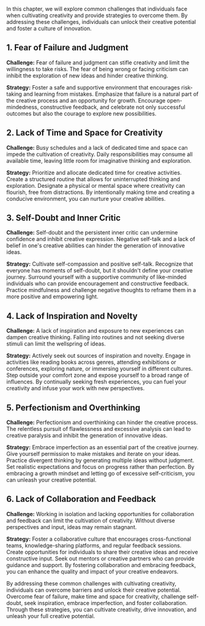 
In this chapter, we will explore common challenges that individuals face when cultivating creativity and provide strategies to overcome them. By addressing these challenges, individuals can unlock their creative potential and foster a culture of innovation.

1\. Fear of Failure and Judgment
-------------------------------

**Challenge:** Fear of failure and judgment can stifle creativity and limit the willingness to take risks. The fear of being wrong or facing criticism can inhibit the exploration of new ideas and hinder creative thinking.

**Strategy:** Foster a safe and supportive environment that encourages risk-taking and learning from mistakes. Emphasize that failure is a natural part of the creative process and an opportunity for growth. Encourage open-mindedness, constructive feedback, and celebrate not only successful outcomes but also the courage to explore new possibilities.

2\. Lack of Time and Space for Creativity
----------------------------------------

**Challenge:** Busy schedules and a lack of dedicated time and space can impede the cultivation of creativity. Daily responsibilities may consume all available time, leaving little room for imaginative thinking and exploration.

**Strategy:** Prioritize and allocate dedicated time for creative activities. Create a structured routine that allows for uninterrupted thinking and exploration. Designate a physical or mental space where creativity can flourish, free from distractions. By intentionally making time and creating a conducive environment, you can nurture your creative abilities.

3\. Self-Doubt and Inner Critic
------------------------------

**Challenge:** Self-doubt and the persistent inner critic can undermine confidence and inhibit creative expression. Negative self-talk and a lack of belief in one's creative abilities can hinder the generation of innovative ideas.

**Strategy:** Cultivate self-compassion and positive self-talk. Recognize that everyone has moments of self-doubt, but it shouldn't define your creative journey. Surround yourself with a supportive community of like-minded individuals who can provide encouragement and constructive feedback. Practice mindfulness and challenge negative thoughts to reframe them in a more positive and empowering light.

4\. Lack of Inspiration and Novelty
----------------------------------

**Challenge:** A lack of inspiration and exposure to new experiences can dampen creative thinking. Falling into routines and not seeking diverse stimuli can limit the wellspring of ideas.

**Strategy:** Actively seek out sources of inspiration and novelty. Engage in activities like reading books across genres, attending exhibitions or conferences, exploring nature, or immersing yourself in different cultures. Step outside your comfort zone and expose yourself to a broad range of influences. By continually seeking fresh experiences, you can fuel your creativity and infuse your work with new perspectives.

5\. Perfectionism and Overthinking
---------------------------------

**Challenge:** Perfectionism and overthinking can hinder the creative process. The relentless pursuit of flawlessness and excessive analysis can lead to creative paralysis and inhibit the generation of innovative ideas.

**Strategy:** Embrace imperfection as an essential part of the creative journey. Give yourself permission to make mistakes and iterate on your ideas. Practice divergent thinking by generating multiple ideas without judgment. Set realistic expectations and focus on progress rather than perfection. By embracing a growth mindset and letting go of excessive self-criticism, you can unleash your creative potential.

6\. Lack of Collaboration and Feedback
-------------------------------------

**Challenge:** Working in isolation and lacking opportunities for collaboration and feedback can limit the cultivation of creativity. Without diverse perspectives and input, ideas may remain stagnant.

**Strategy:** Foster a collaborative culture that encourages cross-functional teams, knowledge-sharing platforms, and regular feedback sessions. Create opportunities for individuals to share their creative ideas and receive constructive input. Seek out mentors or creative partners who can provide guidance and support. By fostering collaboration and embracing feedback, you can enhance the quality and impact of your creative endeavors.

By addressing these common challenges with cultivating creativity, individuals can overcome barriers and unlock their creative potential. Overcome fear of failure, make time and space for creativity, challenge self-doubt, seek inspiration, embrace imperfection, and foster collaboration. Through these strategies, you can cultivate creativity, drive innovation, and unleash your full creative potential.
